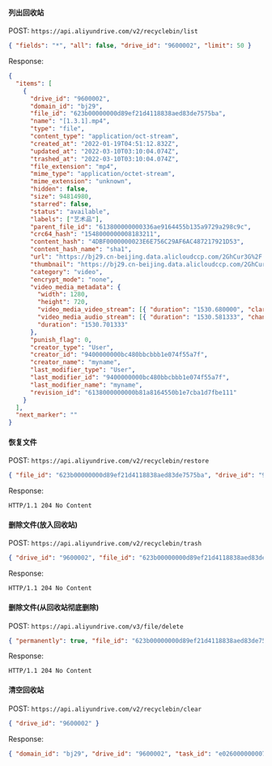 #### 列出回收站

POST: `https://api.aliyundrive.com/v2/recyclebin/list`

```json
{ "fields": "*", "all": false, "drive_id": "9600002", "limit": 50 }
```

Response:

```json
{
  "items": [
    {
      "drive_id": "9600002",
      "domain_id": "bj29",
      "file_id": "623b00000000d89ef21d4118838aed83de7575ba",
      "name": "[1.3.1].mp4",
      "type": "file",
      "content_type": "application/oct-stream",
      "created_at": "2022-01-19T04:51:12.832Z",
      "updated_at": "2022-03-10T03:10:04.074Z",
      "trashed_at": "2022-03-10T03:10:04.074Z",
      "file_extension": "mp4",
      "mime_type": "application/octet-stream",
      "mime_extension": "unknown",
      "hidden": false,
      "size": 94814980,
      "starred": false,
      "status": "available",
      "labels": ["艺术品"],
      "parent_file_id": "613800000000336ae9164455b135a9729a298c9c",
      "crc64_hash": "1548000000008183211",
      "content_hash": "4DBF0000000023E6E756C29AF6AC487217921D53",
      "content_hash_name": "sha1",
      "url": "https://bj29.cn-beijing.data.alicloudccp.com/2GhCur3G%2F...",
      "thumbnail": "https://bj29.cn-beijing.data.alicloudccp.com/2GhCur3G%2F...",
      "category": "video",
      "encrypt_mode": "none",
      "video_media_metadata": {
        "width": 1280,
        "height": 720,
        "video_media_video_stream": [{ "duration": "1530.680000", "clarity": "720", "fps": "25/1", "code_name": "h264" }],
        "video_media_audio_stream": [{ "duration": "1530.581333", "channels": 2, "channel_layout": "stereo", "bit_rate": "143625", "code_name": "aac", "sample_rate": "48000" }],
        "duration": "1530.701333"
      },
      "punish_flag": 0,
      "creator_type": "User",
      "creator_id": "9400000000bc480bbcbbb1e074f55a7f",
      "creator_name": "myname",
      "last_modifier_type": "User",
      "last_modifier_id": "9400000000bc480bbcbbb1e074f55a7f",
      "last_modifier_name": "myname",
      "revision_id": "6138000000000b81a8164550b1e7cba1d7fbe111"
    }
  ],
  "next_marker": ""
}
```

#### 恢复文件

POST: `https://api.aliyundrive.com/v2/recyclebin/restore`

```json
{ "file_id": "623b00000000d89ef21d4118838aed83de7575ba", "drive_id": "9600002" }
```

Response:

```text
HTTP/1.1 204 No Content
```

#### 删除文件(放入回收站)

POST: `https://api.aliyundrive.com/v2/recyclebin/trash`

```json
{ "drive_id": "9600002", "file_id": "623b00000000d89ef21d4118838aed83de7575ba" }
```

Response:

```text
HTTP/1.1 204 No Content
```

#### 删除文件(从回收站彻底删除)

POST: `https://api.aliyundrive.com/v3/file/delete`

```json
{ "permanently": true, "file_id": "623b00000000d89ef21d4118838aed83de7575ba", "drive_id": "9600002" }
```

Response:

```text
HTTP/1.1 204 No Content
```

#### 清空回收站

POST: `https://api.aliyundrive.com/v2/recyclebin/clear`

```json
{ "drive_id": "9600002" }
```

Response:

```json
{ "domain_id": "bj29", "drive_id": "9600002", "task_id": "e026000000007f609bcd6aa71b8fde94" }
```
